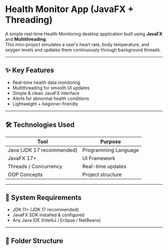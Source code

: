 # Health Monitor App (JavaFX + Threading)

A simple real-time Health Monitoring desktop application built using **JavaFX** and **Multithreading**.  
This mini-project simulates a user’s heart rate, body temperature, and oxygen levels and updates them continuously through background threads.

---

## ✨ Key Features
- Real-time health data monitoring
- Multithreading for smooth UI updates
- Simple & clean JavaFX interface
- Alerts for abnormal health conditions
- Lightweight + beginner-friendly

---

## 🛠 Technologies Used
| Tool | Purpose |
|------|---------|
| Java (JDK 17 recommended) | Programming Language |
| JavaFX 17+ | UI Framework |
| Threads / Concurrency | Real-time updates |
| OOP Concepts | Project structure |

---

## 📌 System Requirements
- JDK 11+ (JDK 17 recommended)
- JavaFX SDK installed & configured
- Any Java IDE (IntelliJ / Eclipse / NetBeans)

---

## 📂 Folder Structure

